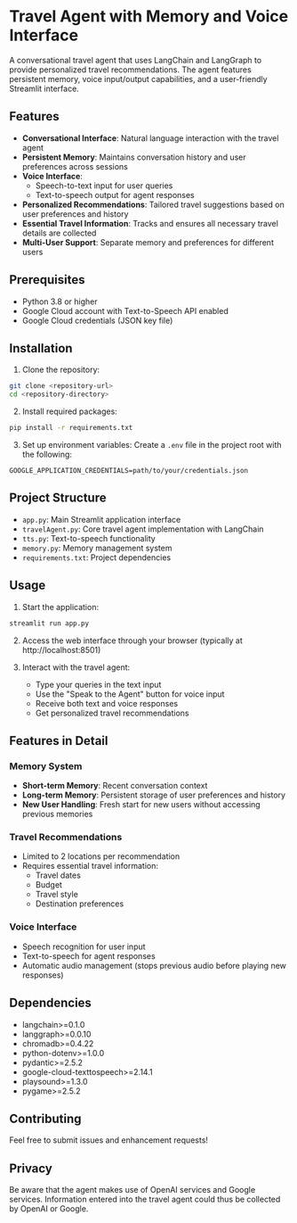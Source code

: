 # Travel Agent with Memory and Voice Interface

A conversational travel agent that uses LangChain and LangGraph to provide personalized travel recommendations. The agent features persistent memory, voice input/output capabilities, and a user-friendly Streamlit interface.

## Features

- **Conversational Interface**: Natural language interaction with the travel agent
- **Persistent Memory**: Maintains conversation history and user preferences across sessions
- **Voice Interface**: 
  - Speech-to-text input for user queries
  - Text-to-speech output for agent responses
- **Personalized Recommendations**: Tailored travel suggestions based on user preferences and history
- **Essential Travel Information**: Tracks and ensures all necessary travel details are collected
- **Multi-User Support**: Separate memory and preferences for different users

## Prerequisites

- Python 3.8 or higher
- Google Cloud account with Text-to-Speech API enabled
- Google Cloud credentials (JSON key file)

## Installation

1. Clone the repository:
```bash
git clone <repository-url>
cd <repository-directory>
```

2. Install required packages:
```bash
pip install -r requirements.txt
```

3. Set up environment variables:
Create a `.env` file in the project root with the following:
```
GOOGLE_APPLICATION_CREDENTIALS=path/to/your/credentials.json
```

## Project Structure

- `app.py`: Main Streamlit application interface
- `travelAgent.py`: Core travel agent implementation with LangChain
- `tts.py`: Text-to-speech functionality
- `memory.py`: Memory management system
- `requirements.txt`: Project dependencies

## Usage

1. Start the application:
```bash
streamlit run app.py
```

2. Access the web interface through your browser (typically at http://localhost:8501)

3. Interact with the travel agent:
   - Type your queries in the text input
   - Use the "Speak to the Agent" button for voice input
   - Receive both text and voice responses
   - Get personalized travel recommendations

## Features in Detail

### Memory System
- **Short-term Memory**: Recent conversation context
- **Long-term Memory**: Persistent storage of user preferences and history
- **New User Handling**: Fresh start for new users without accessing previous memories

### Travel Recommendations
- Limited to 2 locations per recommendation
- Requires essential travel information:
  - Travel dates
  - Budget
  - Travel style
  - Destination preferences

### Voice Interface
- Speech recognition for user input
- Text-to-speech for agent responses
- Automatic audio management (stops previous audio before playing new responses)

## Dependencies

- langchain>=0.1.0
- langgraph>=0.0.10
- chromadb>=0.4.22
- python-dotenv>=1.0.0
- pydantic>=2.5.2
- google-cloud-texttospeech>=2.14.1
- playsound>=1.3.0
- pygame>=2.5.2

## Contributing

Feel free to submit issues and enhancement requests!

## Privacy

Be aware that the agent makes use of OpenAI services and Google services. Information entered into the travel agent could thus be collected by OpenAI or Google.